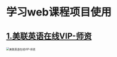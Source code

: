# 学习web课程项目使用
## [1.美联英语在线VIP-师资](https://411426414.github.io/WebCourse/1.%E7%BE%8E%E8%81%94%E8%8B%B1%E8%AF%AD%E5%9C%A8%E7%BA%BFVIP-%E5%B8%88%E8%B5%84/index.html) 

<img src="https://github.com/411426414/WebCourse/DemoIMG/美联英语在线VIP-师资.jpg" alt="美联英语在线VIP-师资" style="zoom:50%;" />